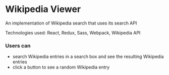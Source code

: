 # Wikipedia Viewer

An implementation of Wikipedia search that uses its search API

Technologies used: React, Redux, Sass, Webpack, Wikipedia API

### Users can
- search Wikipedia entries in a search box and see the resulting Wikipedia entries
- click a button to see a random Wikipedia entry
